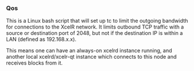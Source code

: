### Qos ###

This is a Linux bash script that will set up tc to limit the outgoing bandwidth for connections to the XcelR network. It limits outbound TCP traffic with a source or destination port of 2048, but not if the destination IP is within a LAN (defined as 192.168.x.x).

This means one can have an always-on xcelrd instance running, and another local xcelrd/xcelr-qt instance which connects to this node and receives blocks from it.
